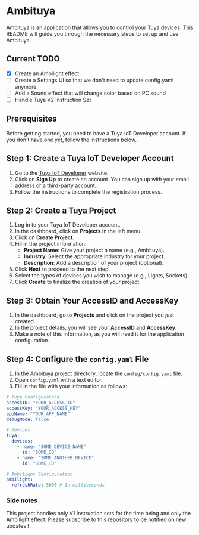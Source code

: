 # Ambituya

Ambituya is an application that allows you to control your Tuya devices. This README will guide you through the necessary steps to set up and use Ambituya.

## Current TODO 
- [x] Create an Ambilight effect
- [ ] Create a Settings UI so that we don't need to update config.yaml anymore
- [ ] Add a Sound effect that will change color based on PC sound 
- [ ] Handle Tuya V2 Instruction Set

## Prerequisites

Before getting started, you need to have a Tuya IoT Developer account. If you don't have one yet, follow the instructions below.

## Step 1: Create a Tuya IoT Developer Account

1. Go to the [Tuya IoT Developer](https://iot.tuya.com/) website.
2. Click on **Sign Up** to create an account. You can sign up with your email address or a third-party account.
3. Follow the instructions to complete the registration process.

## Step 2: Create a Tuya Project

1. Log in to your Tuya IoT Developer account.
2. In the dashboard, click on **Projects** in the left menu.
3. Click on **Create Project**.
4. Fill in the project information:
   - **Project Name**: Give your project a name (e.g., Ambituya).
   - **Industry**: Select the appropriate industry for your project.
   - **Description**: Add a description of your project (optional).
5. Click **Next** to proceed to the next step.
6. Select the types of devices you wish to manage (e.g., Lights, Sockets).
7. Click **Create** to finalize the creation of your project.

## Step 3: Obtain Your AccessID and AccessKey

1. In the dashboard, go to **Projects** and click on the project you just created.
2. In the project details, you will see your **AccessID** and **AccessKey**.
3. Make a note of this information, as you will need it for the application configuration.

## Step 4: Configure the `config.yaml` File

1. In the Ambituya project directory, locate the `config/config.yaml` file.
2. Open `config.yaml` with a text editor.
3. Fill in the file with your information as follows:

```yaml
# Tuya Configuration
accessID: "YOUR_ACCESS_ID"
accessKey: "YOUR_ACCESS_KEY"
appName: "YOUR_APP_NAME"
debugMode: false

# Devices
tuya:
  devices:
    - name: "SOME_DEVICE_NAME"
      id: "SOME_ID"
    - name: "SOME_ANOTHER_DEVICE"
      id: "SOME_ID"

# Ambilight Configuration
ambilight:
  refreshRate: 5000 # In milliseconds
```

### Side notes
This project handles only V1 Instruction sets for the time being and only the Ambilight effect. Please subscribe to this repository to be notified on new updates !

